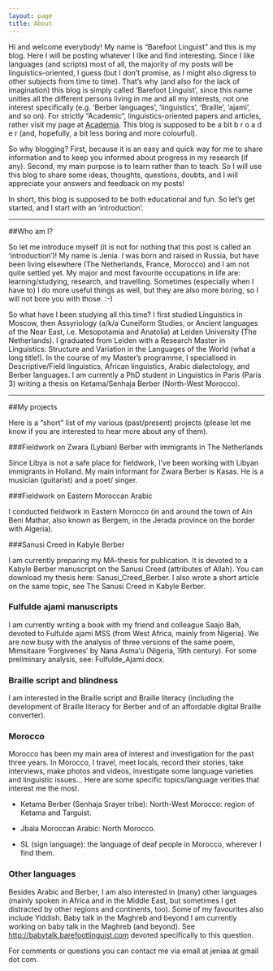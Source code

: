 ```yaml
---
layout: page
title: About
---
```


Hi and welcome everybody! My name is “Barefoot Linguist” and this is my blog. Here I will be posting whatever I like and find interesting. Since I like languages (and scripts) most of all, the majority of my posts will be linguistics-oriented, I guess (but I don’t promise, as I might also digress to other subjects from time to time). That’s why (and also for the lack of imagination) this blog is simply called ‘Barefoot Linguist’, since this name unities all the different persons living in me and all my interests, not one interest specifically (e.g. ‘Berber languages’, ‘linguistics’, ‘Braille’, ‘ajami’, and so on). For strictly “Academic”, linguistics-oriented papers and articles, rather visit my page at <a href="http://www.academia.edu" target="_blank">Academia</a>. This blog is supposed to be a bit b r o a d e r (and, hopefully, a bit less boring and more colourful).

So why blogging? First, because it is an easy and quick way for me to share information and to keep you informed about progress in my research (if any). Second, my main purpose is to learn rather than to teach. So I will use this blog to share some ideas, thoughts, questions, doubts, and I will appreciate your answers and feedback on my posts!

In short, this blog is supposed to be both educational and fun. So let’s get started, and I start with an ‘introduction’.

<hr>

##Who am I?

So let me introduce myself (it is not for nothing that this post is called an ‘introduction’)! My name is Jenia. I was born and raised in Russia, but have been living elsewhere (The Netherlands, France, Morocco) and I am not quite settled yet. My major and most favourite occupations in life are: learning/studying, research, and travelling. Sometimes (especially when I have to) I do more useful things as well, but they are also more boring, so I will not bore you with those. :-)

So what have I been studying all this time? I first studied Linguistics in Moscow, then Assyriology (a/k/a Cuneiform Studies, or Ancient languages of the Near East, i.e. Mesopotamia and Anatolia) at Leiden University (The Netherlands). I graduated from Leiden with a Research Master in Linguistics: Structure and Variation in the Languages of the World (what a long title!). In the course of my Master’s programme, I specialised in Descriptive/Field linguistics, African linguistics, Arabic dialectology, and Berber languages. I am currently a PhD student in Linguistics in Paris (Paris 3) writing a thesis on Ketama/Senhaja Berber (North-West Morocco).

<hr>

##My projects

Here is a “short” list of my various (past/present) projects (please let me know if you are interested to hear more about any of them).

###Fieldwork on Zwara (Lybian) Berber with immigrants in The Netherlands

Since Libya is not a safe place for fieldwork, I’ve been working with Libyan immigrants in Holland. My main informant for Zwara Berber is Kasas. He is a musician (guitarist) and a poet/ singer.

###Fieldwork on Eastern Moroccan Arabic

I conducted fieldwork in Eastern Morocco (in and around the town of Ain Beni Mathar, also known as Bergem, in the Jerada province on the border with Algeria).

###Sanusi Creed in Kabyle Berber

I am currently preparing my MA-thesis for publication. It is devoted to a Kabyle Berber manuscript on the Sanusi Creed (attributes of Allah). You can download my thesis here: Sanusi_Creed_Berber. I also wrote a short article on the same topic, see  The Sanusi Creed in Kabyle Berber.

### Fulfulde ajami manuscripts

I am currently writing a book with my friend and colleague Saajo Bah, devoted to Fulfulde ajami MSS (from West Africa, mainly from Nigeria). We are now busy with the analysis of three versions of the same poem, Mimsitaare ‘Forgivenes’ by Nana Asma’u (Nigeria, 19th century). For some preliminary analysis, see: Fulfulde_Ajami.docx.

### Braille script and blindness

I am interested in the Braille script and Braille literacy (including the development of Braille literacy for Berber and of an affordable digital Braille converter).

### Morocco

Morocco has been my main area of interest and investigation for the past three years. In Morocco, I travel, meet locals, record their stories, take interviews, make photos and videos, investigate some language varieties and linguistic issues... Here are some specific topics/language verities that interest me the most.

- Ketama Berber (Senhaja Srayer tribe): North-West Morocco: region of Ketama and Targuist.

- Jbala Moroccan Arabic: North Morocco.

- SL (sign language): the language of deaf people in Morocco, wherever I find them.

### Other languages

Besides Arabic and Berber, I am also interested in (many) other languages (mainly spoken in Africa and in the Middle East, but sometimes I get distracted by other regions and continents, too). Some of my favourites also include Yiddish.
Baby talk in the Maghreb and beyond
I am currently working on baby talk in the Maghreb (and beyond). See <a href="http://babytalk.barefootlinguist.com" target="_blank">http://babytalk.barefootlinguist.com</a> devoted specifically to this question.

For comments or questions you can contact me via email at jeniaa at gmail dot com.
